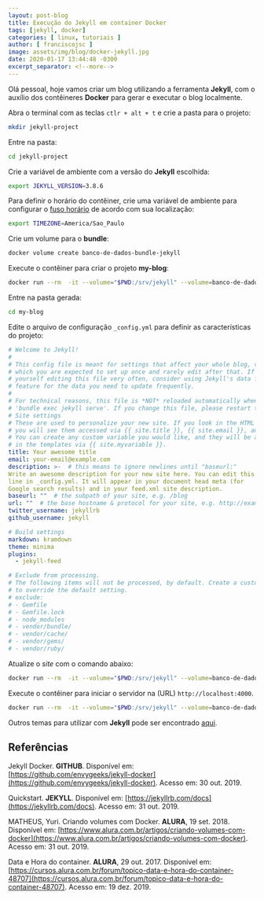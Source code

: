 ```yaml
---
layout: post-blog
title: Execução do Jekyll em container Docker
tags: [jekyll, docker]
categories: [ linux, tutoriais ]
author: [ franciscojsc ]
image: assets/img/blog/docker-jekyll.jpg
date: 2020-01-17 13:44:48 -0300
excerpt_separator: <!--more-->
---
```


Olá pessoal, hoje vamos criar um blog utilizando a ferramenta **Jekyll**, com o auxílio dos contêineres **Docker** para gerar e executar o blog localmente.

Abra o terminal com as teclas `ctlr + alt + t`  e crie a pasta para o projeto:
```bash
mkdir jekyll-project
```

Entre na pasta:
```bash
cd jekyll-project
```

Crie a variável de ambiente com a versão do **Jekyll** escolhida:
```bash
export JEKYLL_VERSION=3.8.6
```

Para definir o horário do contêiner, crie uma variável de ambiente para configurar o [fuso horário](https://pt.wikipedia.org/wiki/Fuso_hor%C3%A1rio) de acordo com sua localização:
```bash
export TIMEZONE=America/Sao_Paulo
```

Crie um volume para o **bundle**:
```bash
docker volume create banco-de-dados-bundle-jekyll
```

Execute o contêiner para criar o projeto **my-blog**:
```bash
docker run --rm  -it --volume="$PWD:/srv/jekyll" --volume=banco-de-dados-bundle-jekyll:/usr/local/bundle  -e TZ=$TIMEZONE -e JEKYLL_GID=1000 -e JEKYLL_UID=1000 jekyll/jekyll:$JEKYLL_VERSION jekyll new my-blog
```

Entre na pasta gerada:
```bash
cd my-blog
```

Edite o arquivo de configuração `_config.yml` para definir as características do projeto:
```yaml
# Welcome to Jekyll!
#
# This config file is meant for settings that affect your whole blog, values
# which you are expected to set up once and rarely edit after that. If you find
# yourself editing this file very often, consider using Jekyll's data files
# feature for the data you need to update frequently.
#
# For technical reasons, this file is *NOT* reloaded automatically when you use
# 'bundle exec jekyll serve'. If you change this file, please restart the server process.
# Site settings
# These are used to personalize your new site. If you look in the HTML files,
# you will see them accessed via {{ site.title }}, {{ site.email }}, and so on.
# You can create any custom variable you would like, and they will be accessible
# in the templates via {{ site.myvariable }}.
title: Your awesome title
email: your-email@example.com
description: >-  # this means to ignore newlines until "baseurl:"
Write an awesome description for your new site here. You can edit this
line in _config.yml. It will appear in your document head meta (for
Google search results) and in your feed.xml site description.
baseurl: ""  # the subpath of your site, e.g. /blog
url: ""  # the base hostname & protocol for your site, e.g. http://example.com
twitter_username: jekyllrb
github_username: jekyll

# Build settings
markdown: kramdown
theme: minima
plugins:
  - jekyll-feed

# Exclude from processing.
# The following items will not be processed, by default. Create a custom list
# to override the default setting.
# exclude:
# - Gemfile
# - Gemfile.lock
# - node_modules
# - vendor/bundle/
# - vendor/cache/
# - vendor/gems/
# - vendor/ruby/
```

Atualize o *site* com o comando abaixo:
```bash
docker run --rm  -it --volume="$PWD:/srv/jekyll" --volume=banco-de-dados-bundle-jekyll:/usr/local/bundle -e TZ=$TIMEZONE -e JEKYLL_GID=1000 -e JEKYLL_UID=1000 jekyll/jekyll:$JEKYLL_VERSION jekyll build
```

Execute o contêiner para iniciar o servidor na (URL) `http://localhost:4000`.
```bash
docker run --rm  -it --volume="$PWD:/srv/jekyll" --volume=banco-de-dados-bundle-jekyll:/usr/local/bundle -e TZ=$TIMEZONE -e JEKYLL_GID=1000 -e JEKYLL_UID=1000 -p 4000:4000 jekyll/jekyll:$JEKYLL_VERSION jekyll server
```

Outros temas para utilizar com **Jekyll** pode ser encontrado [aqui](https://rubygems.org/search?utf8=%E2%9C%93&query=jekyll-theme).

## Referências

Jekyll Docker. **GITHUB**. Disponível em: [https://github.com/envygeeks/jekyll-docker](https://github.com/envygeeks/jekyll-docker). Acesso em: 30 out. 2019.  

Quickstart. **JEKYLL**. Disponível em: [https://jekyllrb.com/docs](https://jekyllrb.com/docs). Acesso em: 31 out. 2019.  

MATHEUS, Yuri. Criando volumes com Docker. **ALURA**, 19 set. 2018. Disponível em: [https://www.alura.com.br/artigos/criando-volumes-com-docker](https://www.alura.com.br/artigos/criando-volumes-com-docker).  Acesso em: 31 out. 2019.  

Data e Hora do container. **ALURA**, 29 out. 2017. Disponível em: [https://cursos.alura.com.br/forum/topico-data-e-hora-do-container-48707](https://cursos.alura.com.br/forum/topico-data-e-hora-do-container-48707). Acesso em: 19 dez. 2019.